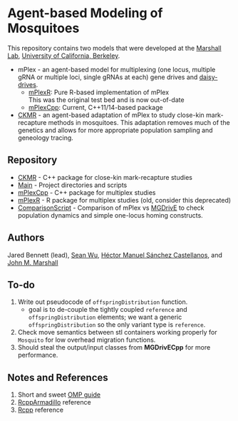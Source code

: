 # Agent-based Modeling of Mosquitoes

This repository contains two models that were developed at the [Marshall Lab](https://www.marshalllab.com), 
[University of California, Berkeley](https://www.berkeley.edu/).  
  
  * mPlex - an agent-based model for multiplexing (one locus, multiple gRNA or 
  multiple loci, single gRNAs at each) gene drives and [daisy-drives](https://doi.org/10.1073/pnas.1716358116). 
    * [mPlexR](./mPlexR): Pure R-based implementation of mPlex  
    This was the original test bed and is now out-of-date
    * [mPlexCpp](./mPlexCpp): Current, C++11/14-based package
  * [CKMR](./CKMR) - an agent-based adaptation of mPlex to study close-kin mark-recapture 
  methods in mosquitoes. This adaptation removes much of the genetics and allows for 
  more appropriate population sampling and geneology tracing. 

## Repository
  * [CKMR](./CKMR) - C++ package for close-kin mark-recapture studies
  * [Main](./Main) - Project directories and scripts
  * [mPlexCpp](./mPlexCpp) - C++ package for multiplex studies
  * [mPlexR](./mPlexR) - R package for multiplex studies (old, consider this deprecated)
  * [ComparisonScript](./ComparisonScript.R) - Comparison of mPlex vs [MGDrivE](https://cran.r-project.org/package=MGDrivE) 
  to check population dynamics and simple one-locus homing constructs. 

## Authors
Jared Bennett (lead), [Sean Wu](https://slwu89.github.io), [Héctor Manuel Sánchez Castellanos](https://chipdelmal.github.io), and [John M. Marshall](http://sph.berkeley.edu/john-marshall)

## To-do
  1. Write out pseudocode of `offspringDistribution` function.
      * goal is to de-couple the tightly coupled `reference` and `offspringDistribution` 
    elements; we want a generic `offspringDistribution` so the only variant type is `reference`.
  2. Check move semantics between stl containers working properly for `Mosquito` for low overhead migration functions.
  3. Should steal the output/input classes from **MGDrivECpp** for more performance.

## Notes and References
 1. Short and sweet [OMP guide](https://chryswoods.com/beginning_openmp/README.html)
 2. [RcppArmadillo](http://arma.sourceforge.net/docs.html#uword) reference
 3. [Rcpp](https://teuder.github.io/rcpp4everyone_en/) reference

